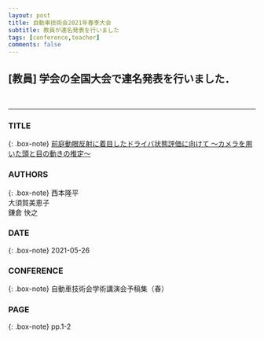 ```yaml
---
layout: post
title: 自動車技術会2021年春季大会
subtitle: 教員が連名発表を行いました
tags: [conference,teacher]
comments: false
---
```

## [教員] 学会の全国大会で連名発表を行いました．
<br>
<hr>

### TITLE

{: .box-note}
[前庭動眼反射に着目したドライバ状態評価に向けて ～カメラを用いた頭と目の動きの推定～](https://tech.jsae.or.jp/paperinfo/ja/content/p202101.077/)


### AUTHORS

{: .box-note}
西本隆平<br>
大須賀美恵子<br>
鎌倉 快之


### DATE

{: .box-note}
2021-05-26


### CONFERENCE

{: .box-note}
自動車技術会学術講演会予稿集（春）

### PAGE

{: .box-note}
pp.1-2

